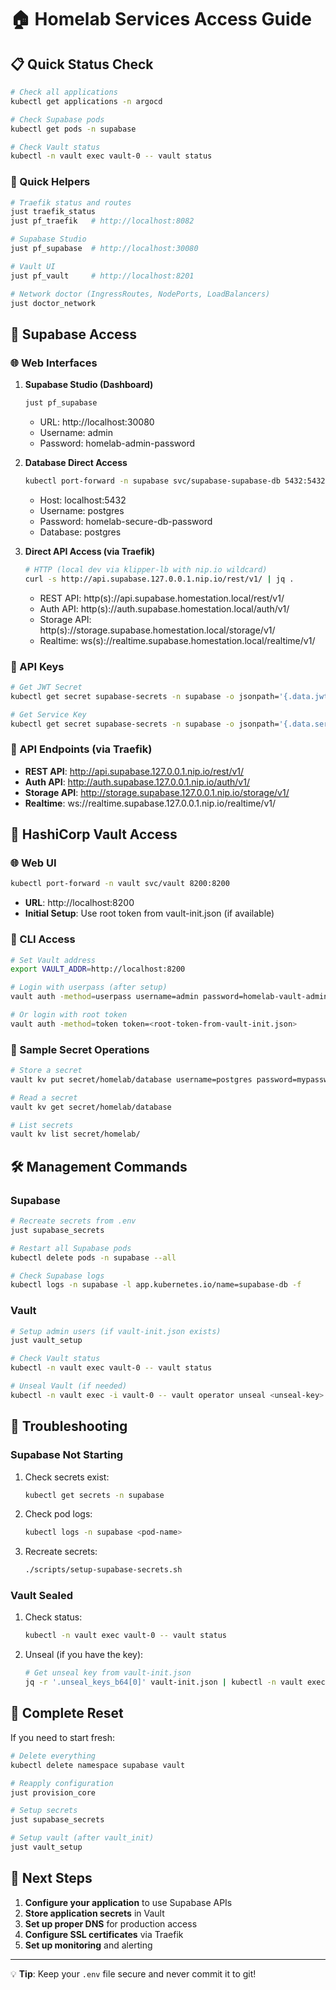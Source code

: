 # 🏠 Homelab Services Access Guide

## 📋 Quick Status Check

```bash
# Check all applications
kubectl get applications -n argocd

# Check Supabase pods
kubectl get pods -n supabase

# Check Vault status
kubectl -n vault exec vault-0 -- vault status
```

### 🧪 Quick Helpers

```bash
# Traefik status and routes
just traefik_status
just pf_traefik   # http://localhost:8082

# Supabase Studio
just pf_supabase  # http://localhost:30080

# Vault UI
just pf_vault     # http://localhost:8201

# Network doctor (IngressRoutes, NodePorts, LoadBalancers)
just doctor_network
```

## 🔋 Supabase Access

### 🌐 Web Interfaces

1. **Supabase Studio (Dashboard)**
   ```bash
   just pf_supabase
   ```
   - URL: http://localhost:30080
   - Username: admin
   - Password: homelab-admin-password

2. **Database Direct Access**
   ```bash
   kubectl port-forward -n supabase svc/supabase-supabase-db 5432:5432
   ```
   - Host: localhost:5432
   - Username: postgres
   - Password: homelab-secure-db-password
   - Database: postgres

3. **Direct API Access (via Traefik)**
   ```bash
   # HTTP (local dev via klipper-lb with nip.io wildcard)
   curl -s http://api.supabase.127.0.0.1.nip.io/rest/v1/ | jq .
   ```
   - REST API: http(s)://api.supabase.homestation.local/rest/v1/
   - Auth API: http(s)://auth.supabase.homestation.local/auth/v1/
   - Storage API: http(s)://storage.supabase.homestation.local/storage/v1/
   - Realtime: ws(s)://realtime.supabase.homestation.local/realtime/v1/

### 🔑 API Keys

```bash
# Get JWT Secret
kubectl get secret supabase-secrets -n supabase -o jsonpath='{.data.jwt-secret}' | base64 -d

# Get Service Key
kubectl get secret supabase-secrets -n supabase -o jsonpath='{.data.service-key}' | base64 -d
```

### 📡 API Endpoints (via Traefik)

- **REST API**: http://api.supabase.127.0.0.1.nip.io/rest/v1/
- **Auth API**: http://auth.supabase.127.0.0.1.nip.io/auth/v1/
- **Storage API**: http://storage.supabase.127.0.0.1.nip.io/storage/v1/
- **Realtime**: ws://realtime.supabase.127.0.0.1.nip.io/realtime/v1/

## 🔐 HashiCorp Vault Access

### 🌐 Web UI

```bash
kubectl port-forward -n vault svc/vault 8200:8200
```

- **URL**: http://localhost:8200
- **Initial Setup**: Use root token from vault-init.json (if available)

### 🔑 CLI Access

```bash
# Set Vault address
export VAULT_ADDR=http://localhost:8200

# Login with userpass (after setup)
vault auth -method=userpass username=admin password=homelab-vault-admin

# Or login with root token
vault auth -method=token token=<root-token-from-vault-init.json>
```

### 📁 Sample Secret Operations

```bash
# Store a secret
vault kv put secret/homelab/database username=postgres password=mypassword

# Read a secret
vault kv get secret/homelab/database

# List secrets
vault kv list secret/homelab/
```

## 🛠️ Management Commands

### Supabase

```bash
# Recreate secrets from .env
just supabase_secrets

# Restart all Supabase pods
kubectl delete pods -n supabase --all

# Check Supabase logs
kubectl logs -n supabase -l app.kubernetes.io/name=supabase-db -f
```

### Vault

```bash
# Setup admin users (if vault-init.json exists)
just vault_setup

# Check Vault status
kubectl -n vault exec vault-0 -- vault status

# Unseal Vault (if needed)
kubectl -n vault exec -i vault-0 -- vault operator unseal <unseal-key>
```

## 🚨 Troubleshooting

### Supabase Not Starting

1. Check secrets exist:
   ```bash
   kubectl get secrets -n supabase
   ```

2. Check pod logs:
   ```bash
   kubectl logs -n supabase <pod-name>
   ```

3. Recreate secrets:
   ```bash
   ./scripts/setup-supabase-secrets.sh
   ```

### Vault Sealed

1. Check status:
   ```bash
   kubectl -n vault exec vault-0 -- vault status
   ```

2. Unseal (if you have the key):
   ```bash
   # Get unseal key from vault-init.json
   jq -r '.unseal_keys_b64[0]' vault-init.json | kubectl -n vault exec -i vault-0 -- vault operator unseal -
   ```

## 🔄 Complete Reset

If you need to start fresh:

```bash
# Delete everything
kubectl delete namespace supabase vault

# Reapply configuration
just provision_core

# Setup secrets
just supabase_secrets

# Setup vault (after vault_init)
just vault_setup
```

## 📱 Next Steps

1. **Configure your application** to use Supabase APIs
2. **Store application secrets** in Vault
3. **Set up proper DNS** for production access
4. **Configure SSL certificates** via Traefik
5. **Set up monitoring** and alerting

---

💡 **Tip**: Keep your `.env` file secure and never commit it to git!
